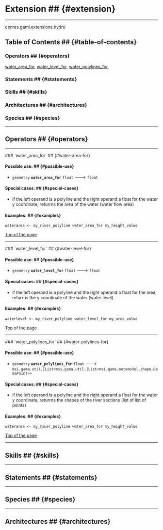 # Extension ## {#extension}

----

 cenres.gaml.extensions.hydro

## Table of Contents ## {#table-of-contents}
### Operators ## {#operators}
[water_area_for](references#water_area_for), [water_level_for](references#water_level_for), [water_polylines_for](references#water_polylines_for), 

### Statements ## {#statements}


### Skills ## {#skills}


### Architectures ## {#architectures}



### Species ## {#species}



----

## Operators ## {#operators}
	
    	
----
[//]: # (keyword|operator_water_area_for)
<div class='gama-keyword-style' id ='400_0_1614_operator-water-area-for'></div>
### `water_area_for` ## {#water-area-for}

#### Possible use:  ## {#possible-use}
  * `geometry` **`water_area_for`** `float` --->  `float`

#### Special cases:      ## {#special-cases}
  * if the left operand is a polyline and the right operand a float for the water y coordinate, returrns the area of the water (water flow area)

#### Examples:  ## {#examples}
```
waterarea <- my_river_polyline water_area_for my_height_value
```
  

[Top of the page](references#table-of-contents)
  	
    	
----
[//]: # (keyword|operator_water_level_for)
<div class='gama-keyword-style' id ='400_1_1615_operator-water-level-for'></div>
### `water_level_for` ## {#water-level-for}

#### Possible use:  ## {#possible-use}
  * `geometry` **`water_level_for`** `float` --->  `float`

#### Special cases:      ## {#special-cases}
  * if the left operand is a polyline and the right operand a float for the area, returrns the y coordinate of the water (water level)

#### Examples:  ## {#examples}
```
waterlevel <- my_river_polyline water_level_for my_area_value
```
  

[Top of the page](references#table-of-contents)
  	
    	
----
[//]: # (keyword|operator_water_polylines_for)
<div class='gama-keyword-style' id ='400_2_1616_operator-water-polylines-for'></div>
### `water_polylines_for` ## {#water-polylines-for}

#### Possible use:  ## {#possible-use}
  * `geometry` **`water_polylines_for`** `float` --->  `msi.gama.util.IList<msi.gama.util.IList<msi.gama.metamodel.shape.GamaPoint>>`

#### Special cases:      ## {#special-cases}
  * if the left operand is a polyline and the right operand a float for the water y coordinate, returrns the shapes of the river sections (list of list of points)

#### Examples:  ## {#examples}
```
waterarea <- my_river_polyline water_area_for my_height_value
```
  

[Top of the page](references#table-of-contents)
  	

----

## Skills ## {#skills}
	

----

## Statements ## {#statements}
		
	
----

## Species ## {#species}
	
	
----

## Architectures  ## {#architectures}
	